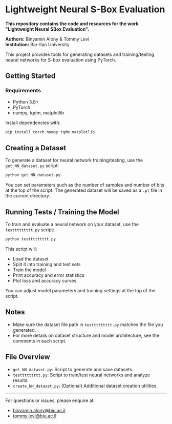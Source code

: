 # Lightweight Neural S-Box Evaluation

**This repository contains the code and resources for the work "Lightweight Neural SBox Evaluation".**

**Authors:** Binyamin Alony & Tommy Levi  
**Institution:** Bar-Ilan University

This project provides tools for generating datasets and training/testing neural networks for S-box evaluation using PyTorch.

## Getting Started

### Requirements
- Python 3.8+
- PyTorch
- numpy, tqdm, matplotlib

Install dependencies with:
```bash
pip install torch numpy tqdm matplotlib
```

## Creating a Dataset

To generate a dataset for neural network training/testing, use the `get_NN_dataset.py` script:

```bash
python get_NN_dataset.py
```

You can set parameters such as the number of samples and number of bits at the top of the script. The generated dataset will be saved as a `.pt` file in the current directory.

## Running Tests / Training the Model

To train and evaluate a neural network on your dataset, use the `testtttttttt.py` script:

```bash
python testtttttttt.py
```

This script will:
- Load the dataset
- Split it into training and test sets
- Train the model
- Print accuracy and error statistics
- Plot loss and accuracy curves

You can adjust model parameters and training settings at the top of the script.

## Notes
- Make sure the dataset file path in `testtttttttt.py` matches the file you generated.
- For more details on dataset structure and model architecture, see the comments in each script.

## File Overview
- `get_NN_dataset.py`: Script to generate and save datasets.
- `testtttttttt.py`: Script to train/test neural networks and analyze results.
- `create_NN_dataset.py`: (Optional) Additional dataset creation utilities.

---
For questions or issues, please enquire at:
- binyamin.alony@biu.ac.il
- tommy.levi@biu.ac.il